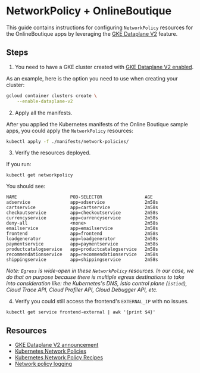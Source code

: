 # NetworkPolicy + OnlineBoutique

This guide contains instructions for configuring `NetworkPolicy` resources for the OnlineBoutique apps by leveraging the [GKE Dataplane V2](https://cloud.google.com/kubernetes-engine/docs/concepts/dataplane-v2) feature.

## Steps
 
1. You need to have a GKE cluster created with [GKE Dataplane V2 enabled](https://cloud.google.com/kubernetes-engine/docs/how-to/dataplane-v2).

As an example, here is the option you need to use when creating your cluster:
```sh
gcloud container clusters create \
    --enable-dataplane-v2
```

2. Apply all the manifests.

After you applied the Kubernetes manifests of the Online Boutique sample apps, you could apply the `NetworkPolicy` resources:
```sh
kubectl apply -f ./manifests/network-policies/
```

3. Verify the resources deployed.

If you run:
```
kubectl get networkpolicy
```

You should see:
```
NAME                    POD-SELECTOR                AGE
adservice               app=adservice               2m58s
cartservice             app=cartservice             2m58s
checkoutservice         app=checkoutservice         2m58s
currencyservice         app=currencyservice         2m58s
deny-all                <none>                      2m58s
emailservice            app=emailservice            2m58s
frontend                app=frontend                2m58s
loadgenerator           app=loadgenerator           2m58s
paymentservice          app=paymentservice          2m58s
productcatalogservice   app=productcatalogservice   2m58s
recommendationservice   app=recommendationservice   2m58s
shippingservice         app=shippingservice         2m58s
```

_Note: `Egress` is wide-open in these `NetworkPolicy` resources. In our case, we do that on purpose because there is multiple egress destinations to take into consideration like: the Kubernetes's DNS, Istio control plane (`istiod`), Cloud Trace API, Cloud Profiler API, Cloud Debugger API, etc._

4. Verify you could still access the frontend's `EXTERNAL_IP` with no issues.

```
kubectl get service frontend-external | awk '{print $4}'
```

## Resources

- [GKE Dataplane V2 announcement](https://cloud.google.com/blog/products/containers-kubernetes/bringing-ebpf-and-cilium-to-google-kubernetes-engine)
- [Kubernetes Network Policies](https://kubernetes.io/docs/concepts/services-networking/network-policies/)
- [Kubernetes Network Policy Recipes](https://github.com/ahmetb/kubernetes-network-policy-recipes)
- [Network policy logging](https://cloud.google.com/kubernetes-engine/docs/how-to/network-policy-logging)